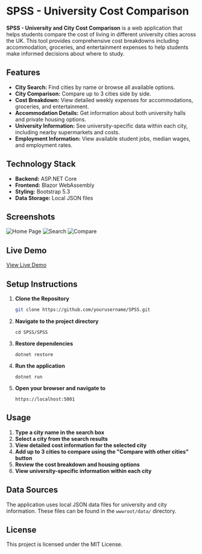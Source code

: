 # SPSS - University Cost Comparison

**SPSS - University and City Cost Comparison** is a web application that helps students compare the cost of living in different university cities across the UK. This tool provides comprehensive cost breakdowns including accommodation, groceries, and entertainment expenses to help students make informed decisions about where to study.

## Features

- **City Search:** Find cities by name or browse all available options.
- **City Comparison:** Compare up to 3 cities side by side.
- **Cost Breakdown:** View detailed weekly expenses for accommodations, groceries, and entertainment.
- **Accommodation Details:** Get information about both university halls and private housing options.
- **University Information:** See university-specific data within each city, including nearby supermarkets and costs.
- **Employment Information:** View available student jobs, median wages, and employment rates.

## Technology Stack

- **Backend:** ASP.NET Core
- **Frontend:** Blazor WebAssembly
- **Styling:** Bootstrap 5.3
- **Data Storage:** Local JSON files

## Screenshots

![Home Page](https://i.imgur.com/CWtQxcP.png)
![Search](https://i.imgur.com/7BlSd8d.png)
![Compare](https://i.imgur.com/ZfYWmY4.png)

## Live Demo

[View Live Demo](https://spss-e4yn.onrender.com)  

## Setup Instructions

1. **Clone the Repository**

   ```bash
   git clone https://github.com/yourusername/SPSS.git
2. **Navigate to the project directory**
    ```
    cd SPSS/SPSS
3. **Restore dependencies**
    ```
    dotnet restore
4. **Run the application**
    ```
    dotnet run
5. **Open your browser and navigate to**
    ```
    https://localhost:5001

## Usage
1. **Type a city name in the search box**
2. **Select a city from the search results**
3. **View detailed cost information for the selected city**
4. **Add up to 3 cities to compare using the "Compare with other cities" button**
5. **Review the cost breakdown and housing options**
6. **View university-specific information within each city**

## Data Sources
The application uses local JSON data files for university and city information. These files can be found in the `wwwroot/data/` directory.

## License
This project is licensed under the MIT License.
